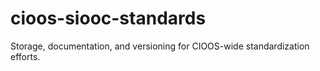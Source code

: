 # cioos-siooc-standards
Storage, documentation, and versioning for CIOOS-wide standardization efforts.
